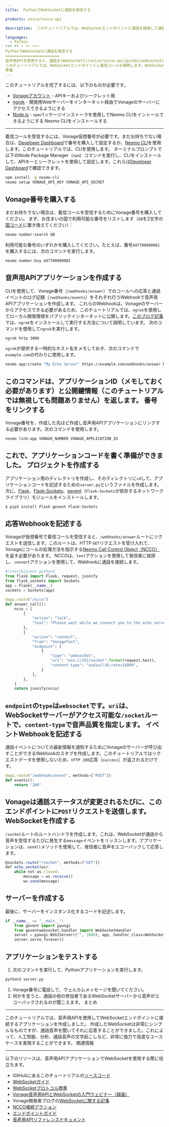 ```yaml
---
title:  PythonでWebSocketに通話を発信する

products: voice/voice-api

description:  このチュートリアルでは、WebSocketエンドポイントに通話を接続して通話音声を発信者にエコーバックさせる方法について説明します。

languages:
  - Python
*** ** * ** ***
PythonでWebSocketに通話を発信する
========================
音声用APIを使用すると、通話を[WebSocket](/voice/voice-api/guides/websockets)に接続し、WebSocketプロトコルを経由して配信される通話音声の双方向ストリームをリアルタイムで提供できます。これにより、通話音声を処理して、感情分析、リアルタイムの文字起こし、人工知能を使用した意思決定などのタスクを実行できます。
このチュートリアルでは、WebSocketエンドポイントに着信コールを接続します。WebSocketサーバーは通話音声を聞き、それをエコーバックします。[Flask](http://flask.pocoo.org/) Webアプリケーションフレームワークと[Flask-Sockets](https://www.npmjs.com/package/express-ws)を使用して実装します。これにより、他のFlaskルートと同様にWebSocketエンドポイントを定義できます。
準備
---
```

このチュートリアルを完了するには、以下のものが必要です。
* [Vonageアカウント](https://dashboard.nexmo.com/sign-up) - APIキーおよびシークレット用
* [ngrok](https://ngrok.com/) - 開発用Webサーバーをインターネット経由でVonageのサーバーにアクセスできるようにする
* [Node.js](https://nodejs.org/en/download/) - `npm`パッケージインストーラを使用してNexmo CLIをイントールできるようにする
Nexmo CLIをインストールする
------------------
着信コールを受信するには、Vonage仮想番号が必要です。まだお持ちでない場合は、[Developer Dashboard](https://dashboard.nexmo.com)で番号を購入して設定するか、[Nexmo CLI](https://github.com/Nexmo/nexmo-cli)を使用します。このチュートリアルでは、CLIを使用します。
ターミナルプロンプトで以下のNode Package Manager（`npm`）コマンドを実行し、CLIをインストールして、APIキーとシークレットを使用して設定します。これらは[Developer Dashboard](https://dashboard.nexmo.com)で確認できます。
```sh
npm install -g nexmo-cli
nexmo setup VONAGE_API_KEY VONAGE_API_SECRET
```
Vonage番号を購入する
-------------
まだお持ちでない場合は、着信コールを受信するためにVonage番号を購入してください。
まず、お住まいの国で利用可能な番号をリストします（`GB`を2文字の[国コード](https://www.iban.com/country-codes)に置き換えてください）：
```sh
nexmo number:search GB
```
利用可能な番号のいずれかを購入してください。たとえば、番号`447700900001`を購入するには、次のコマンドを実行します。
```sh
nexmo number:buy 447700900001
```
音声用APIアプリケーションを作成する
-------------------
CLIを使用して、Vonage番号（`/webhooks/answer`）でのコールへの応答と通話イベントのログ記録（`/webhooks/events`）をそれぞれ行うWebhookで音声用APIアプリケーションを作成します。
これらのWebhookは、Vonageのサーバーからアクセスできる必要があるため、このチュートリアルでは、`ngrok`を使用してローカル開発環境をパブリックインターネットに公開します。[このブログ記事](https://www.nexmo.com/blog/2017/07/04/local-development-nexmo-ngrok-tunnel-dr/)では、`ngrok`をインストールして実行する方法について説明しています。
次のコマンドを使用して`ngrok`を実行します。
```sh
ngrok http 3000
```
`ngrok`が提供する一時的なホスト名をメモしておき、次のコマンドで`example.com`の代わりに使用します。
```sh
nexmo app:create "My Echo Server" https://example.com/webhooks/answer https://example.com/webhooks/events
```
このコマンドは、アプリケーションID（メモしておく必要があります）と公開鍵情報（このチュートリアルでは無視しても問題ありません）を返します。
番号をリンクする
--------
Vonage番号を、作成した先ほど作成し音声用APIアプリケーションにリンクする必要があります。次のコマンドを使用します。
```sh
nexmo link:app VONAGE_NUMBER VONAGE_APPLICATION_ID
```
これで、アプリケーションコードを書く準備ができました。
プロジェクトを作成する
-----------
アプリケーション用のディレクトリを作成し、そのディレクトリに`cd`して、アプリケーションコードを記述するための`server.py`というファイルを作成します。
次に、[Flask](http://flask.pocoo.org/)、[Flask-Sockets](https://www.npmjs.com/package/express-ws)、[gevent](https://pypi.org/project/gevent/)（`Flask-Sockets`が依存するネットワークライブラリ）モジュールをインストールします。
```sh
$ pip3 install Flask gevent Flask-Sockets
```
応答Webhookを記述する
--------------
Vonageが仮想番号で着信コールを受信すると、`/webhooks/answer`ルートにリクエストを送信します。このルートは、HTTP `GET`リクエストを受け入れて、Vonageにコールの処理方法を指示する[Nexmo Call Control Object（NCCO）](/voice/voice-api/ncco-reference)を返す必要があります。
NCCOは、`text`アクションを使用して発信者に挨拶し、`connect`アクションを使用して、Webhookに通話を接続します。
```python
#!/usr/bin/env python3
from flask import Flask, request, jsonify
from flask_sockets import Sockets
app = Flask(__name__)
sockets = Sockets(app)

@app.route("/ncco")
def answer_call():
    ncco = [
        {
            "action": "talk",
            "text": "Please wait while we connect you to the echo server",
        },
        {
            "action": "connect",
            "from": "VonageTest",
            "endpoint": [
                {
                    "type": "websocket",
                    "uri": "wss://{0}/socket".format(request.host),
                    "content-type": "audio/l16;rate=16000",
                }
            ],
        },
    ]
    return jsonify(ncco)
```
`endpoint`の`type`は`websocket`です。`uri`は、WebSocketサーバーがアクセス可能な`/socket`ルートで、`content-type`で音声品質を指定します。
イベントWebhookを記述する
----------------
通話イベントについての最新情報を通知するためにVonageのサーバーが呼び出すことができるWebhookのスタブを作成します。このチュートリアルではリクエストデータを使用しないため、`HTTP 200`応答（`success`）が返されるだけです。
```python
@app.route("/webhooks/event", methods=["POST"])
def events():
    return "200"
```
Vonageは通話ステータスが変更されるたびに、このエンドポイントに`POST`リクエストを送信します。
WebSocketを作成する
--------------
`/socket`ルートのルートハンドラを作成します。これは、WebSocketが通話から音声を受信するたびに発生する`message`イベントをリッスンします。アプリケーションは、`send()`メソッドを使用して、発信者に音声をエコーバックして応答します。
```javascript
@sockets.route("/socket", methods=["GET"])
def echo_socket(ws):
    while not ws.closed:
        message = ws.receive()
        ws.send(message)
```
サーバーを作成する
---------
最後に、サーバーをインスタンス化するコードを記述します。
```python
if __name__ == "__main__":
    from gevent import pywsgi
    from geventwebsocket.handler import WebSocketHandler
    server = pywsgi.WSGIServer(("", 3000), app, handler_class=WebSocketHandler)
    server.serve_forever()
```
アプリケーションをテストする
--------------
1. 次のコマンドを実行して、Pythonアプリケーションを実行します。
```sh
python3 server.py
```
1. Vonage番号に電話して、ウェルカムメッセージを聞いてください。
2. 何かを言うと、通話の他の参加者であるWebSocketサーバーから音声がエコーバックされるのが聞こえます。
まとめ
---
このチュートリアルでは、音声用APIを使用してWebSocketエンドポイントに接続するアプリケーションを作成しました。
作成したWebSocketは非常にシンプルなものですが、通話音声を聞いてそれに応答することができました。これによって、人工知能、分析、通話音声の文字起こしなど、非常に強力で高度なユースケースを実現することができます。
関連情報

---

以下のリソースは、音声用APIアプリケーションでWebSocketを使用する際に役立ちます。

* GitHubにあるこのチュートリアルの[ソースコード](https://github.com/Nexmo/python-websocket-echo-server)
* [WebSocketガイド](/voice/voice-api/guides/websockets)
* [WebSocketプロトコル標準](https://tools.ietf.org/html/rfc6455)
* [Vonage音声用APIとWebSocketの入門ウェビナー（録画）](https://www.nexmo.com/blog/2017/02/15/webinar-getting-started-nexmo-voice-websockets-dr/)
* Vonage開発者ブログの[WebSocketに関する記事](https://www.nexmo.com/?s=websockets)
* [NCCO接続アクション](/voice/voice-api/ncco-reference#connect)
* [エンドポイントガイド](/voice/voice-api/guides/endpoints)
* [音声用APIリファレンスドキュメント](/voice/voice-api/api-reference)

